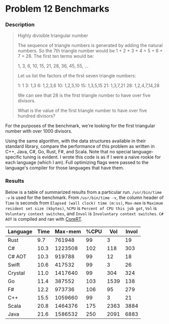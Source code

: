 
# Problem 12 Benchmarks

### Description

> Highly divisible triangular number
>
> The sequence of triangle numbers is generated by adding the natural numbers. So the 7th triangle number would be 1 + 2 + 3 + 4 + 5 + 6 + 7 = 28. The first ten terms would be:
>
> 1, 3, 6, 10, 15, 21, 28, 36, 45, 55, ...
>
> Let us list the factors of the first seven triangle numbers:
>
> 1: 1
> 3: 1,3
> 6: 1,2,3,6
> 10: 1,2,5,10
> 15: 1,3,5,15
> 21: 1,3,7,21
> 28: 1,2,4,7,14,28
>
> We can see that 28 is the first triangle number to have over five divisors.
>
> What is the value of the first triangle number to have over five hundred divisors?

For the purposes of the benchmark, we're looking for the first triangular number
with over 1000 divisors.

Using the same algorithm, with the data structures available in their
standard library, compare the performance of this problem as written in C++, Java,
C#, Go, Rust, F#, and Scala. Note that no special language-specific tuning is evident.
I wrote this code is as if I were a naive rookie for each language (which I am).
Full optimizing flags were passed to the language's compiler for those languages that have them.

### Results

Below is a table of summarized results from a particular run. `/usr/bin/time -v` is used
for the benchmark. From `/usr/bin/time -v`, the column header of `Time` is seconds from `Elapsed (wall clock) time (m:ss)`,
`Max-mem` is `Maximum resident set size (kbytes)`, `%CPU` is `Percent of CPU this job got`,
`Vol` is `Voluntary context switches`, and `Invol` is `Involuntary context switches`.
`C# AOT` is compiled and ran with [CoreRT](https://github.com/dotnet/corert).

| Language | Time | Max-mem | %CPU |  Vol | Invol |
| ------   | ---- | ------- | ---- | ---- | ----- |
| Rust     |  9.7 |  761948 |   99 |    3 |    19 |
| C#       | 10.3 | 1223508 |  102 |  118 |   303 |
| C# AOT   | 10.3 |  919788 |   99 |   12 |    18 |
| Swift    | 10.6 |  417532 |   99 |    3 |    26 |
| Crystal  | 11.0 | 1417640 |   99 |  304 |   324 |
| Go       | 11.4 |  387552 |  103 | 1539 |   138 |
| F#       | 12.2 |  973736 |  106 |   95 |   279 |
| C++      | 15.5 | 1059660 |   99 |    3 |    21 |
| Scala    | 20.8 | 1464376 |  175 | 2363 |  3884 |
| Java     | 21.6 | 1586532 |  250 | 2091 |  6883 |


